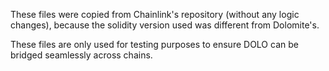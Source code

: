 These files were copied from Chainlink's repository (without any logic changes), because the solidity version used
was different from Dolomite's.

These files are only used for testing purposes to ensure DOLO can be bridged seamlessly across chains.
